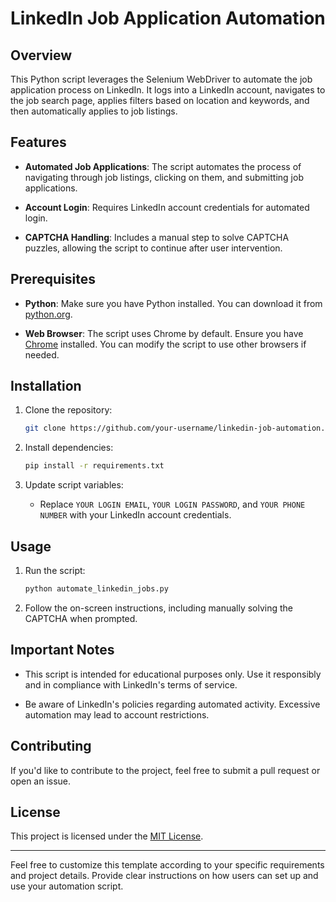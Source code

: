 # LinkedIn Job Application Automation

## Overview

This Python script leverages the Selenium WebDriver to automate the job application process on LinkedIn. It logs into a LinkedIn account, navigates to the job search page, applies filters based on location and keywords, and then automatically applies to job listings.

## Features

- **Automated Job Applications**: The script automates the process of navigating through job listings, clicking on them, and submitting job applications.

- **Account Login**: Requires LinkedIn account credentials for automated login.

- **CAPTCHA Handling**: Includes a manual step to solve CAPTCHA puzzles, allowing the script to continue after user intervention.

## Prerequisites

- **Python**: Make sure you have Python installed. You can download it from [python.org](https://www.python.org/downloads/).

- **Web Browser**: The script uses Chrome by default. Ensure you have [Chrome](https://www.google.com/chrome/) installed. You can modify the script to use other browsers if needed.

## Installation

1. Clone the repository:
   ```bash
   git clone https://github.com/your-username/linkedin-job-automation.git
   ```

2. Install dependencies:
   ```bash
   pip install -r requirements.txt
   ```

3. Update script variables:
   - Replace `YOUR LOGIN EMAIL`, `YOUR LOGIN PASSWORD`, and `YOUR PHONE NUMBER` with your LinkedIn account credentials.

## Usage

1. Run the script:
   ```bash
   python automate_linkedin_jobs.py
   ```

2. Follow the on-screen instructions, including manually solving the CAPTCHA when prompted.

## Important Notes

- This script is intended for educational purposes only. Use it responsibly and in compliance with LinkedIn's terms of service.

- Be aware of LinkedIn's policies regarding automated activity. Excessive automation may lead to account restrictions.

## Contributing

If you'd like to contribute to the project, feel free to submit a pull request or open an issue.

## License

This project is licensed under the [MIT License](LICENSE).

---

Feel free to customize this template according to your specific requirements and project details. Provide clear instructions on how users can set up and use your automation script.
